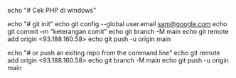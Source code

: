 echo "# Cek PHP di windows"

echo "# git init"
echo git config --global user.email sam@google.com
echo git commit –m “keterangan comit”
echo git branch -M main
echo git remote add origin <93.188.160.58> 
echo git push -u origin main


echo "# or push an exiting repo from the command line"
echo git remote add origin <93.188.160.58> 
echo git branch -M main
echo git push -u origin main
